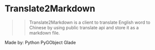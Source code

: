 # Translate2Markdown

>> Translate2Markdown is a client to translate English word to Chinese by using public translate api and store it as a markdown file.

Made by:
    Python
    PyGObject
    Glade

